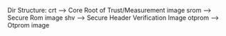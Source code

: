 Dir Structure:
crt --> Core Root of Trust/Measurement image
srom --> Secure Rom image
shv --> Secure Header Verification Image
otprom --> Otprom image
